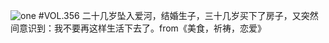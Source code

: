 ![one](http://image.wufazhuce.com/FqXsRiNyUErxn9JVG1Xd08q2nM4D)
#VOL.356
二十几岁坠入爱河，结婚生子，三十几岁买下了房子，又突然间意识到：我不要再这样生活下去了。from《美食，祈祷，恋爱》